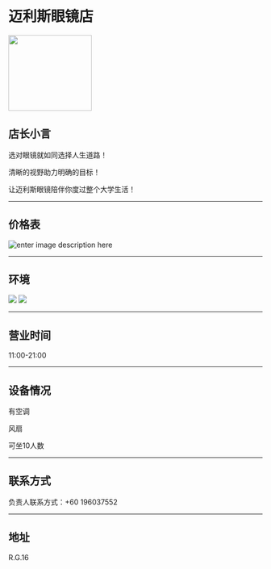 ﻿# 迈利斯眼镜店

<img src="https://img.xmummap.com/G_milliesvision_%20logo.webp"
width="165"
height="150">

## 店长小言

选对眼镜就如同选择人生道路！

清晰的视野助力明确的目标！

让迈利斯眼镜陪伴你度过整个大学生活！

----------

## 价格表

![enter image description here](https://img.xmummap.com/G_milliesvision_%20menu.webp)

----------

## 环境

<div class="image-slide">
<img src="https://img.xmummap.com/G_milliesvision_%20surd%20%281%29.webp" />
<img src="https://img.xmummap.com/G_milliesvision_%20surd%20%282%29.webp" />
</div>

----------

## 营业时间

11:00-21:00

----------

## 设备情况

有空调

风扇

可坐10人数

----------

## 联系方式

负责人联系方式：+60 196037552

----------

## 地址

R.G.16 
